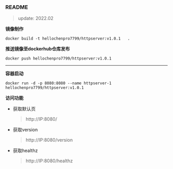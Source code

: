 ### README
>update: 2022.02


**镜像制作**



```shell
docker build -t hellochenpro7799/httpserver:v1.0.1   .
```



**推送镜像至dockerhub仓库发布**

```shell
docker push hellochenpro7799/httpserver:v1.0.1
```





****

**容器启动**

```shell
docker run -d -p 8080:8080 --name httpserver-1 hellochenpro7799/httpserver:v1.0.1
```



**访问功能**

- 获取默认页

  > http://IP:8080/

- 获取version

  > http://IP:8080/version

- 获取healthz

  > http://IP:8080/healthz

  
